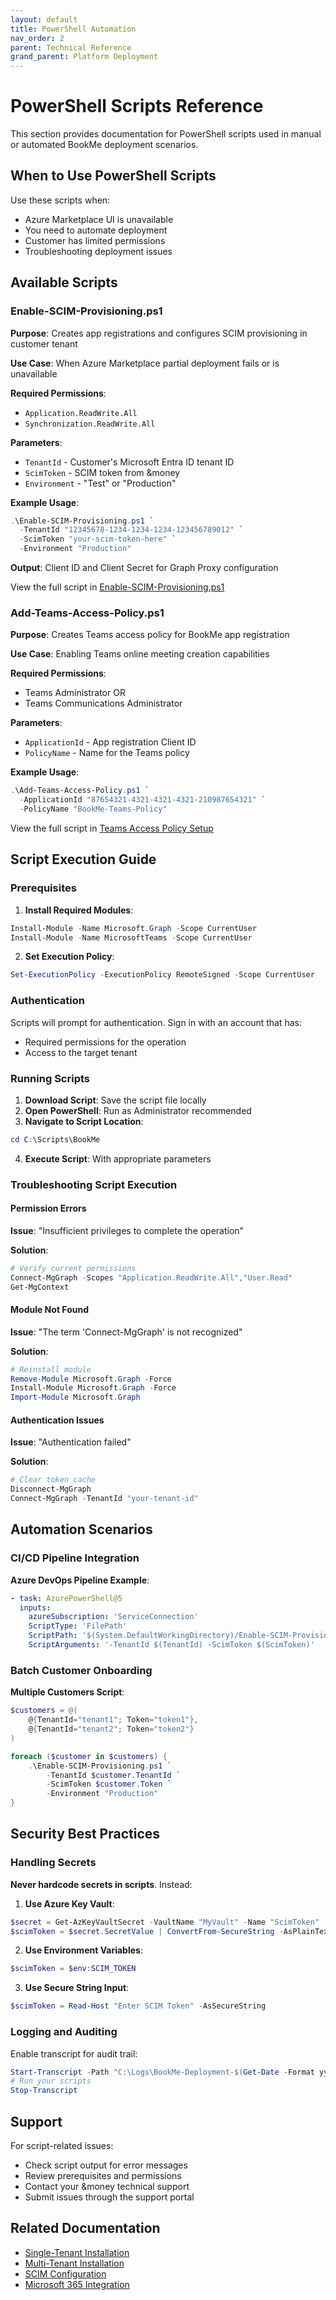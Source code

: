 ```yaml
---
layout: default
title: PowerShell Automation
nav_order: 2
parent: Technical Reference
grand_parent: Platform Deployment
---
```


# PowerShell Scripts Reference

This section provides documentation for PowerShell scripts used in manual or automated BookMe deployment scenarios.

## When to Use PowerShell Scripts

Use these scripts when:
- Azure Marketplace UI is unavailable
- You need to automate deployment
- Customer has limited permissions
- Troubleshooting deployment issues

## Available Scripts

### Enable-SCIM-Provisioning.ps1

**Purpose**: Creates app registrations and configures SCIM provisioning in customer tenant

**Use Case**: When Azure Marketplace partial deployment fails or is unavailable

**Required Permissions**:
- `Application.ReadWrite.All`
- `Synchronization.ReadWrite.All`

**Parameters**:
- `TenantId` - Customer's Microsoft Entra ID tenant ID
- `ScimToken` - SCIM token from &money
- `Environment` - "Test" or "Production"

**Example Usage**:
```powershell
.\Enable-SCIM-Provisioning.ps1 `
  -TenantId "12345678-1234-1234-1234-123456789012" `
  -ScimToken "your-scim-token-here" `
  -Environment "Production"
```

**Output**: Client ID and Client Secret for Graph Proxy configuration

View the full script in [Enable-SCIM-Provisioning.ps1](#enable-scim-provisioningps1)

### Add-Teams-Access-Policy.ps1

**Purpose**: Creates Teams access policy for BookMe app registration

**Use Case**: Enabling Teams online meeting creation capabilities

**Required Permissions**:
- Teams Administrator OR
- Teams Communications Administrator

**Parameters**:
- `ApplicationId` - App registration Client ID
- `PolicyName` - Name for the Teams policy

**Example Usage**:
```powershell
.\Add-Teams-Access-Policy.ps1 `
  -ApplicationId "87654321-4321-4321-4321-210987654321" `
  -PolicyName "BookMe-Teams-Policy"
```

View the full script in [Teams Access Policy Setup](../configuration/teams-access-policy)

## Script Execution Guide

### Prerequisites

1. **Install Required Modules**:
```powershell
Install-Module -Name Microsoft.Graph -Scope CurrentUser
Install-Module -Name MicrosoftTeams -Scope CurrentUser
```

2. **Set Execution Policy**:
```powershell
Set-ExecutionPolicy -ExecutionPolicy RemoteSigned -Scope CurrentUser
```

### Authentication

Scripts will prompt for authentication. Sign in with an account that has:
- Required permissions for the operation
- Access to the target tenant

### Running Scripts

1. **Download Script**: Save the script file locally
2. **Open PowerShell**: Run as Administrator recommended
3. **Navigate to Script Location**:
```powershell
cd C:\Scripts\BookMe
```
4. **Execute Script**: With appropriate parameters

### Troubleshooting Script Execution

#### Permission Errors

**Issue**: "Insufficient privileges to complete the operation"

**Solution**:
```powershell
# Verify current permissions
Connect-MgGraph -Scopes "Application.ReadWrite.All","User.Read"
Get-MgContext
```

#### Module Not Found

**Issue**: "The term 'Connect-MgGraph' is not recognized"

**Solution**:
```powershell
# Reinstall module
Remove-Module Microsoft.Graph -Force
Install-Module Microsoft.Graph -Force
Import-Module Microsoft.Graph
```

#### Authentication Issues

**Issue**: "Authentication failed"

**Solution**:
```powershell
# Clear token cache
Disconnect-MgGraph
Connect-MgGraph -TenantId "your-tenant-id"
```

## Automation Scenarios

### CI/CD Pipeline Integration

**Azure DevOps Pipeline Example**:
```yaml
- task: AzurePowerShell@5
  inputs:
    azureSubscription: 'ServiceConnection'
    ScriptType: 'FilePath'
    ScriptPath: '$(System.DefaultWorkingDirectory)/Enable-SCIM-Provisioning.ps1'
    ScriptArguments: '-TenantId $(TenantId) -ScimToken $(ScimToken)'
```

### Batch Customer Onboarding

**Multiple Customers Script**:
```powershell
$customers = @(
    @{TenantId="tenant1"; Token="token1"},
    @{TenantId="tenant2"; Token="token2"}
)

foreach ($customer in $customers) {
    .\Enable-SCIM-Provisioning.ps1 `
        -TenantId $customer.TenantId `
        -ScimToken $customer.Token `
        -Environment "Production"
}
```

## Security Best Practices

### Handling Secrets

**Never hardcode secrets in scripts**. Instead:

1. **Use Azure Key Vault**:
```powershell
$secret = Get-AzKeyVaultSecret -VaultName "MyVault" -Name "ScimToken"
$scimToken = $secret.SecretValue | ConvertFrom-SecureString -AsPlainText
```

2. **Use Environment Variables**:
```powershell
$scimToken = $env:SCIM_TOKEN
```

3. **Use Secure String Input**:
```powershell
$scimToken = Read-Host "Enter SCIM Token" -AsSecureString
```

### Logging and Auditing

Enable transcript for audit trail:
```powershell
Start-Transcript -Path "C:\Logs\BookMe-Deployment-$(Get-Date -Format yyyyMMdd).log"
# Run your scripts
Stop-Transcript
```

## Support

For script-related issues:
- Check script output for error messages
- Review prerequisites and permissions
- Contact your &money technical support
- Submit issues through the support portal

## Related Documentation

- [Single-Tenant Installation](single-tenant-installation)
- [Multi-Tenant Installation](multi-tenant-installation)
- [SCIM Configuration](scim-provisioning-setup)
- [Microsoft 365 Integration](../configuration/microsoft-365-integration)